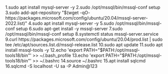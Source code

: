 1.sudo apt install mysql-server -y
2.sudo /opt/mssql/bin/mssql-conf setup
3.sudo add-apt-repository "$(wget -qO- https://packages.microsoft.com/config/ubuntu/20.04/mssql-server-2022.list)"
4.sudo apt install mysql-server -y
5.sudo /opt/mssql/bin/mssql-conf setup
6.sudo apt-get install -y mssql-server
7.sudo /opt/mssql/bin/mssql-conf setup
8.systemctl status mssql-server.service
9.curl https://packages.microsoft.com/config/ubuntu/20.04/prod.list | sudo tee /etc/apt/sources.list.d/mssql-release.list
10.sudo apt update
11.sudo apt install mssql-tools -y
12.echo 'export PATH="$PATH:/opt/mssql-tools18/bin"' >> ~/.bash_profile
13.echo 'export PATH="$PATH:/opt/mssql-tools18/bin"' >> ~/.bashrc
14.source ~/.bashrc
15.apt install sqlcmd
16.sqlcmd -S localhost -U sa -P Admin@123
